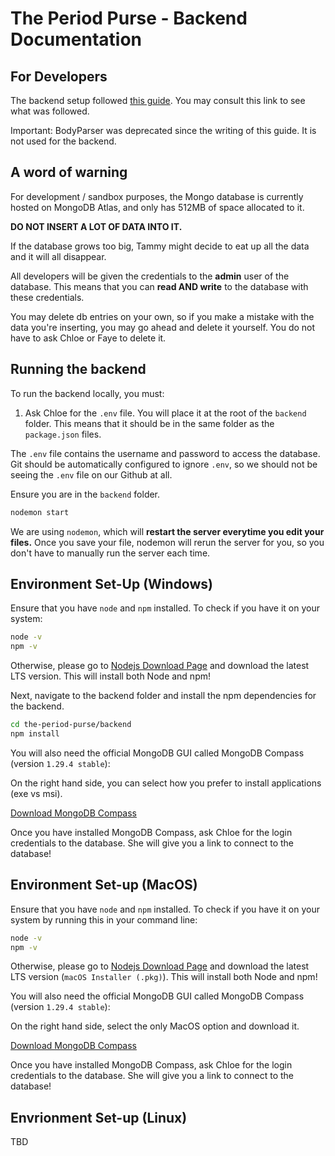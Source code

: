 # The Period Purse - Backend Documentation

## For Developers

The backend setup followed [this guide](https://medium.com/swlh/how-to-create-your-first-mern-mongodb-express-js-react-js-and-node-js-stack-7e8b20463e66). You may consult this link to see what was followed.

Important: BodyParser was deprecated since the writing of this guide. It is not used for the backend.

## A word of warning

For development / sandbox purposes, the Mongo database is currently hosted on MongoDB Atlas, and only has 512MB of space allocated to it. 

**DO NOT INSERT A LOT OF DATA INTO IT.**

If the database grows too big, Tammy might decide to eat up all the data and it will all disappear.

All developers will be given the credentials to the **admin** user of the database. This means that you can **read AND write** to the database with these credentials.

You may delete db entries on your own, so if you make a mistake with the data you're inserting, you may go ahead and delete it yourself. You do not have to ask Chloe or Faye to delete it.

## Running the backend

To run the backend locally, you must:

1. Ask Chloe for the `.env` file. You will place it at the root of the `backend` folder. This means that it should be in the same folder as the `package.json` files.

The `.env` file contains the username and password to access the database. Git should be automatically configured to ignore `.env`, so we should not be seeing the `.env` file on our Github at all.

Ensure you are in the `backend` folder.

```bash
nodemon start
```

We are using `nodemon`, which will **restart the server everytime you edit your files.** Once you save your file, nodemon will rerun the server for you, so you don't have to manually run the server each time.

## Environment Set-Up (Windows)

Ensure that you have `node` and `npm` installed. To check if you have it on your system:

```bash
node -v
npm -v
```

Otherwise, please go to [Nodejs Download Page](https://nodejs.org/en/download/) and download the latest LTS version. This will install both Node and npm!

Next, navigate to the backend folder and install the npm dependencies for the backend.
```bash
cd the-period-purse/backend
npm install
```

You will also need the official MongoDB GUI called MongoDB Compass (version `1.29.4 stable`):

On the right hand side, you can select how you prefer to install applications (exe vs msi).

[Download MongoDB Compass](https://www.mongodb.com/try/download/compass) 

Once you have installed MongoDB Compass, ask Chloe for the login credentials to the database. She will give you a link to connect to the database!

## Environment Set-up (MacOS)

Ensure that you have `node` and `npm` installed. To check if you have it on your system by running this in your command line:

```bash
node -v
npm -v
```
Otherwise, please go to [Nodejs Download Page](https://nodejs.org/en/download/) and download the latest LTS version (`macOS Installer (.pkg)`). This will install both Node and npm!

You will also need the official MongoDB GUI called MongoDB Compass (version `1.29.4 stable`):

On the right hand side, select the only MacOS option and download it.

[Download MongoDB Compass](https://www.mongodb.com/try/download/compass)

Once you have installed MongoDB Compass, ask Chloe for the login credentials to the database. She will give you a link to connect to the database!

## Envrionment Set-up (Linux)

TBD
